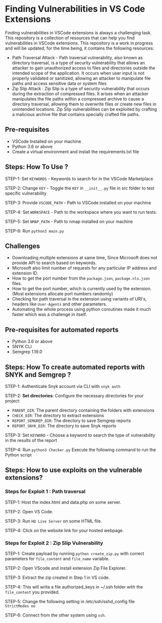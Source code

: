 # Finding Vulnerabilities in VS Code Extensions

Finding vulnerabilities in VSCode extensions is always a challenging task. This repository is a collection of resources 
that can help you find vulnerabilities in VSCode extensions. This repository is a work in progress and will be updated,
for the time being, it contains the following resources:

- Path Traversal Attack - Path traversal vulnerability, also known as directory traversal, is a type of security 
    vulnerability that allows an attacker to gain unauthorized access to files and directories outside the intended 
    scope of the application. It occurs when user input is not properly validated or sanitized, allowing an attacker 
    to manipulate file paths and access sensitive data or system files
- Zip Slip Attack : Zip Slip is a type of security vulnerability that occurs during the extraction of compressed files. 
    It arises when an attacker manipulates the file paths within a compressed archive to cause a directory traversal, 
    allowing them to overwrite files or create new files in unintended locations. Zip Slip vulnerabilities can be 
    exploited by crafting a malicious archive file that contains specially crafted file paths.

## Pre-requisites

- VSCode Installed on your machine
- Python 3.6 or above
- Create a virtual environment and install the requirements.txt file

## Steps: How To Use ?

STEP-1: Set `KEYWORDS` - Keywords to search for in the VSCode Marketplace

STEP-2: Change `KEY` - Toggle the `KEY` in `__init__.py` file in src folder to test specific vulnerability

STEP-3: Provide `VSCODE_PATH` - Path to VSCode installed on your machine

STEP-4: Set `WORKSPACE` - Path to the workspace where you want to run tests.

STEP-5: Set `NMAP_PATH` - Path to nmap installed on your machine

STEP-6: Run `python3 main.py`


## Challenges

- Downloading multiple extensions at same time, Since Microsoft does not provide API to search based on keywords.
- Microsoft also limit number of requests for any particular IP address and extension ID.
- How to get the port number from the `package.json`, `package.nls.json` files.
- How to get the port number, which is currently used by the extension. (Most extensions allocate port numbers randomly)
- Checking for path traversal in the extension using variants of URI's, headers like `User-Agents` and other parameters.
- Automating the whole process using python coroutines made it much faster which was a challenge in itself.


## Pre-requisites for automated reports

- Python 3.6 or above
- SNYK CLI
- Semgrep 1.19.0


## Steps: How To create automated reports with SNYK and Semgrep ?

STEP-1: Authenticate Snyk account via CLI with `snyk auth`

STEP-2: **Set directories**: Configure the necessary directories for your project:

- `PARENT_DIR`: The parent directory containing the folders with extensions
- `CHECK_DIR`: The directory to extract extensions
- `REPORT_SEMGREP_DIR`: The directory to save Semgrep reports
- `REPORT_SNYK_DIR`: The directory to save Snyk reports

STEP-3: Set `KEYWORD` - Choose a keyword to search the type of vulnerability in the results of the report

STEP-4: Run `python3 Checker.py` Execute the following command to run the Python script

## Steps: How to use exploits on the vulnerable extensions?

### Steps for Exploit 1 : Path traversal
STEP-1: Host the index.html and data.php on some server.

STEP-2: Open VS Code.

STEP-3: Run `HQ Live Server` on some HTML file.

STEP-4: Click on the website link for your hosted webpage.

### Steps for Exploit 2 : Zip Slip Vulnerability

STEP-1: Create payload by running `python create_zip.py` with correct parameters for `file_content` and `file_name` variable. 

STEP-2: Open VScode and install extension Zip File Explorer.

STEP-3: Extract the zip created in Step 1 in VS code.

STEP-4: This will write  a file authorized_keys in ~/.ssh folder with the `file_content` you provided.

STEP-5: Change the following setting in /etc/ssh/sshd_config file
`StrictModes no`

STEP-6: Connect from the other system using `ssh`.
